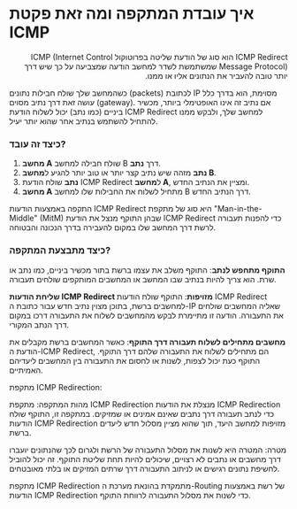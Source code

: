 # איך עובדת המתקפה ומה זאת פקטת ICMP
<p dir="rtl" style="text-align: right;">
  ICMP Redirect הוא סוג של הודעת שליטה בפרוטוקול ICMP (Internet Control Message Protocol) שמשתמשת לשדר למחשב הודעה שמצביעה על כך שיש דרך יותר טובה להעביר את הנתונים אליו או ממנו.

כשהמחשב שלך שולח חבילות נתונים (packets) לכתובת IP מסוימת, הוא בדרך כלל עושה זאת דרך נתיב מסוים (gateway). אם נתיב זה אינו האופטימלי ביותר, מכשיר ביניים (כמו נתב) יכול לשלוח הודעת ICMP Redirect למחשב שלך, ולבקש ממנו להתחיל להשתמש בנתיב אחר שהוא יותר יעיל.

### כיצד זה עובד?
1. **מחשב A** שולח חבילה למחשב B דרך **נתב**.
2. **נתב** מזהה שיש נתיב קצר יותר או טוב יותר להגיע ל**מחשב B**.
3. **נתב** שולח הודעת ICMP Redirect ל**מחשב A**, ומציין את הנתיב החדש.
4. **מחשב A** מתחיל לשלוח את החבילות שלו למחשב B דרך הנתיב החדש.

התקפה באמצעות הודעות ICMP Redirect היא סוג של מתקפת "Man-in-the-Middle" (MitM) שבהן התוקף מנצל את הודעת ICMP Redirect כדי להפנות תעבורה לרשת דרך המחשב שלו במקום להעבירה בדרך הנכונה והבטוחה.

### כיצד מתבצעת המתקפה?

**התוקף מתחפש לנתב**: התוקף משלב את עצמו ברשת בתור מכשיר ביניים, כמו נתב או שרת. הוא צריך להיות בנתיב שבו המחשב או המחשבים המותקפים שולחים תעבורה.

**שליחת הודעות ICMP Redirect מזויפות**: התוקף שולח הודעות ICMP Redirect למחשבים ברשת, בתוכן מצוין נתיב חדש עבור כתובת ה-IP שאליה המחשבים שולחים את התעבורה. הודעה זו מתיימרת לבקש מהמחשבים לשלוח את התעבורה דרכו במקום דרך הנתב המקורי.

**מחשבים מתחילים לשלוח תעבורה דרך התוקף**: כאשר המחשבים ברשת מקבלים את הודעת ה-ICMP Redirect, הם מתחילים לשלוח את התעבורה שלהם דרך התוקף. התוקף כעת יכול לצפות, לשנות או לחסום את התעבורה בין המחשבים ליעדיהם האמיתיים.

מתקפת ICMP Redirection:

מהות המתקפה: מתקפת ICMP Redirection מנצלת את הודעות ICMP Redirection כדי לנתב תעבורה דרך נתבים שאינם אמינים או שמזיקים. במתקפה זו, התוקף שולח הודעות ICMP Redirection מזויפות למחשב היעד, תוך שהוא מציין מסלול חדש ליעדים ברשת.

מטרה: המטרה היא לשנות את מסלול התעבורה של הרשת ולגרום לכך שהנתונים יועברו דרך מחשבים או נתבים לא רצויים, שיכולים להיות תחת שליטת התוקף. זה יכול להוביל לחשיפת נתונים רגישים או לניתוב התעבורה דרך שרתים המזיקים או בלתי מאובטחים.

מתקפת ICMP Redirection מתמקדת בהונאת מערכת ה-Routing של רשת באמצעות הודעות ICMP Redirection כדי לשנות את מסלול התעבורה לרווחת התוקף.

</p>
